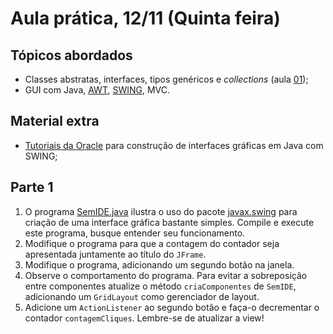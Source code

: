 # Aula prática, 12/11 (Quinta feira)

## Tópicos abordados
 - Classes abstratas, interfaces, tipos genéricos e *collections* (aula [01](../01_slides-java-abstract-2015b.pdf));
 - GUI com Java, [AWT](http://docs.oracle.com/javase/8/docs/api/java/awt/package-summary.html), [SWING](http://docs.oracle.com/javase/8/docs/api/javax/swing/package-summary.html), MVC.

## Material extra
 - [Tutoriais da Oracle](http://docs.oracle.com/javase/tutorial/uiswing/examples/components/index.html) para construção de interfaces gráficas em Java com SWING;

## Parte 1
 1. O programa [SemIDE.java](SemIDE.java) ilustra o uso do pacote [javax.swing](http://docs.oracle.com/javase/8/docs/api/javax/swing/package-summary.html) para criação de uma interface gráfica bastante simples. Compile e execute este programa, busque entender seu funcionamento. 
 2. Modifique o programa para que a contagem do contador seja apresentada juntamente ao título do `JFrame`.
 3. Modifique o programa, adicionando um segundo botão na janela. 
 4. Observe o comportamento do programa. Para evitar a sobreposição entre componentes atualize o método `criaComponentes` de `SemIDE`, adicionando um `GridLayout` como gerenciador de layout.
 5. Adicione um `ActionListener` ao segundo botão e faça-o decrementar o contador `contagemCliques`. Lembre-se de atualizar a view!

